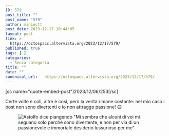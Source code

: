 ```yaml
---
ID: 579
post_title: ""
post_name: "579"
author: minioctt
post_date: 2023-12-17 10:44:05
layout: post
link: >
  https://octospacc.altervista.org/2023/12/17/579/
published: true
tags: [ ]
categories:
  - Senza categoria
title: ""
date: ""
canonical_url:   https://octospacc.altervista.org/2023/12/17/579/
---
```

<!-- wp:paragraph -->
<p>[sc name="quote-embed-post"]2023/12/06/253[/sc]</p>
<!-- /wp:paragraph -->

<!-- wp:paragraph -->
<p>Certe volte è colì, altre è così, però la verità rimane costante: nel mio caso i post non sono divertenti e io non attraggo passione! 😩</p>
<!-- /wp:paragraph -->

<!-- wp:paragraph -->
<p></p>
<!-- /wp:paragraph -->

<!-- wp:image {"id":578,"sizeSlug":"large","linkDestination":"none"} -->
<figure class="wp-block-image size-large"><img src="{{site.cdnurl}}/assets/uploads/2023/12/20231217_1038275774591992669229658.jpg" alt="Astolfo dice piangendo &quot;Mi sembra che alcuni di voi mi seguano solo perché sono divertente, e non per via di un passionevole e immortale desiderio lussurioso per me&quot;" class="wp-image-578"/></figure>
<!-- /wp:image -->